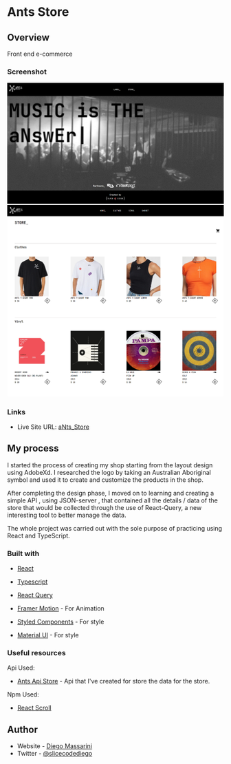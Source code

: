 # Ants Store

## Overview
Front end e-commerce

### Screenshot

![Home Page](src/img/ants-store-home.png)
![StorePage](src/img/ants-store-store.png)

### Links

- Live Site URL: [aNts_Store](https://ants-records.netlify.app/)

## My process

I started the process of creating my shop starting from the layout design using AdobeXd.
I researched the logo by taking an Australian Aboriginal symbol and used it to create and customize the products in the shop.

After completing the design phase, I moved on to learning and creating a simple API , using JSON-server , that contained all the details / data of the store that would be collected through the use of React-Query, a new interesting tool to better manage the data.

The whole project was carried out with the sole purpose of practicing using React and TypeScript.


### Built with

- [React](https://reactjs.org/) 
- [Typescript](https://www.typescriptlang.org/) 
- [React Query](https://react-query.tanstack.com/) 

- [Framer Motion](https://www.framer.com/motion/) - For Animation
- [Styled Components](https://styled-components.com/) - For style
- [Material UI](https://nextjs.org/) - For style



### Useful resources

Api Used:

- [Ants Api Store](https://ants-store-api.up.railway.app/) - Api that I've created for store the data for the store.

Npm Used:

- [React Scroll](https://www.npmjs.com/package/react-scroll)

## Author

- Website - [Diego Massarini](https://diego-slicecode.dev/)
- Twitter - [@slicecodediego](https://twitter.com/slicecodediego)